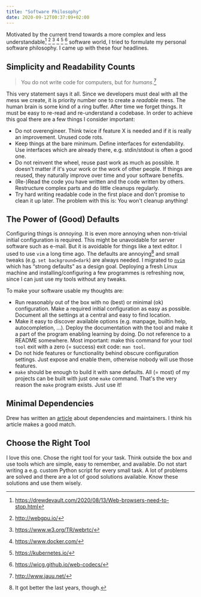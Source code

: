 ```yaml
---
title: "Software Philosophy"
date: 2020-09-12T00:37:09+02:00
---
```


Motivated by the current trend towards a more complex and less understandable[^1] [^2] [^3] [^4] [^5] [^6] software world, I tried to formulate my personal software philosophy.
I came up with these four headlines.

[^1]: https://drewdevault.com/2020/08/13/Web-browsers-need-to-stop.html
[^2]: http://webgpu.io/
[^3]: https://www.w3.org/TR/webrtc/
[^4]: https://www.docker.com/
[^5]: https://kubernetes.io/
[^6]: https://wicg.github.io/web-codecs/

## Simplicity and Readability Counts

> You do not write code for computers, but for *humans*.[^8]

[^8]: http://www.jauu.net/

This very statement says it all.
Since we developers must deal with all the mess we create, it is priority number one to create a *readable* mess.
The human brain is some kind of a ring buffer.
After time we forget things.
It must be easy to re-read and re-understand a codebase.
In order to achieve this goal there are a few things I consider important:

* Do not overengineer.
  Think twice if feature X is needed and if it is really an improvement.
  Unused code rots.
* Keep things at the bare minimum.
  Define interfaces for extendability.
  Use interfaces which are already there, e.g. stdin/stdout is often a good one.
* Do not reinvent the wheel, reuse past work as much as possible.
  It doesn't matter if it's your work or the work of other people.
  If things are reused, they naturally improve over time and your software benefits.
* (Re-)Read the code you have written and the code written by others.
  Restructure complex parts and do little cleanups regularly.
* Try hard writing readable code in the first place and don't promise to clean it up later.
  The problem with this is: You won't cleanup anything!

## The Power of (Good) Defaults

Configuring things is *annoying*.
It is even more annoying when non-trivial initial configuration is required.
This might be unavoidable for server software such as e-mail.
But it is avoidable for things like a text editor.
I used to use `vim` a long time ago.
The defaults are annoying[^7] and small tweaks (e.g. `set background=dark`) are always needed.
I migrated to [`nvim`](https://neovim.io/) which has “strong defaults” as a design goal.
Deploying a fresh Linux machine and installing/configuring a few programmes is refreshing now, since I can just use my tools without any tweaks.

[^7]: It got better the last years, though.

To make your software usable my thoughts are:

* Run reasonably out of the box with no (best) or minimal (ok) configuration.
  Make a required initial configuration as easy as possible.
  Document all the settings at a central and easy to find location.
* Make it easy to discover available options (e.g. manpage, builtin help, autocompletion, …).
  Deploy the documentation with the tool and make it a part of the program enabling learning by doing.
  Do not reference to a README somewhere.
  Most important: make this command for your tool `tool` exit with a zero (= success) exit code: `man tool`.
* Do not hide features or functionality behind obscure configuration settings.
  Just expose and enable them, otherwise nobody will use those features.
* `make` should be enough to build it with sane defaults.
  All (= most) of my projects can be built with just one `make` command.
  That's the very reason the `make` program exists.
  Just use it!

## Minimal Dependencies

Drew has written an [article](https://drewdevault.com/2020/02/06/Dependencies-and-maintainers.html) about dependencies and maintainers.
I think his article makes a good match.

## Choose the Right Tool

I love this one.
Chose the right tool for your task.
Think outside the box and use tools which are simple, easy to remember, and available.
Do not start writing a e.g. custom Python script for every small task.
A lot of problems are solved and there are a lot of good solutions available.
Know these solutions and use them wisely.
